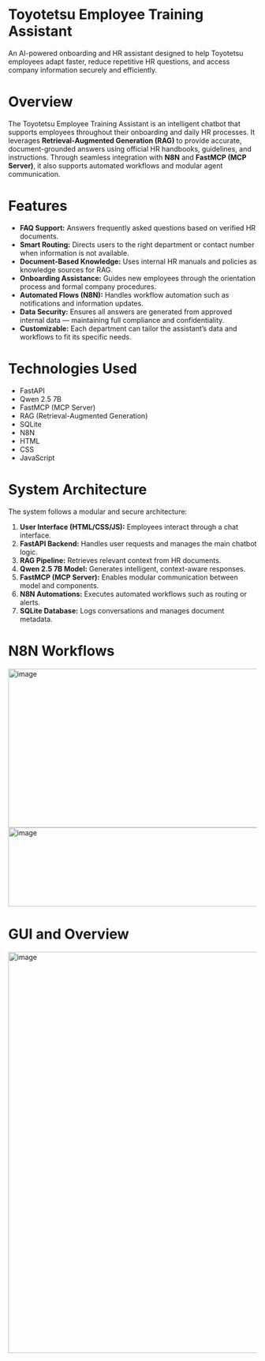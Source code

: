 <!DOCTYPE html>
<html lang="en">

<body>

  <h1>Toyotetsu Employee Training Assistant</h1>

  <p>
    An AI-powered onboarding and HR assistant designed to help Toyotetsu employees adapt faster, 
    reduce repetitive HR questions, and access company information securely and efficiently.
  </p>

  <h1>Overview</h1>

  <p>
    The Toyotetsu Employee Training Assistant is an intelligent chatbot that supports employees 
    throughout their onboarding and daily HR processes. It leverages 
    <strong>Retrieval-Augmented Generation (RAG)</strong> to provide accurate, document-grounded 
    answers using official HR handbooks, guidelines, and instructions. Through seamless integration 
    with <strong>N8N</strong> and <strong>FastMCP (MCP Server)</strong>, it also supports automated 
    workflows and modular agent communication.
  </p>

  <h1>Features</h1>

  <ul>
    <li><strong>FAQ Support:</strong> Answers frequently asked questions based on verified HR documents.</li>
    <li><strong>Smart Routing:</strong> Directs users to the right department or contact number when information is not available.</li>
    <li><strong>Document-Based Knowledge:</strong> Uses internal HR manuals and policies as knowledge sources for RAG.</li>
    <li><strong>Onboarding Assistance:</strong> Guides new employees through the orientation process and formal company procedures.</li>
    <li><strong>Automated Flows (N8N):</strong> Handles workflow automation such as notifications and information updates.</li>
    <li><strong>Data Security:</strong> Ensures all answers are generated from approved internal data — maintaining full compliance and confidentiality.</li>
    <li><strong>Customizable:</strong> Each department can tailor the assistant’s data and workflows to fit its specific needs.</li>
  </ul>

  <h1>Technologies Used</h1>

  <ul>
    <li>FastAPI</li>
    <li>Qwen 2.5 7B</li>
    <li>FastMCP (MCP Server)</li>
    <li>RAG (Retrieval-Augmented Generation)</li>
    <li>SQLite</li>
    <li>N8N</li>
    <li>HTML</li>
    <li>CSS</li>
    <li>JavaScript</li>
  </ul>

  <h1>System Architecture</h1>

  <p>The system follows a modular and secure architecture:</p>
  <ol class="numbered-list">
    <li><strong>User Interface (HTML/CSS/JS):</strong> Employees interact through a chat interface.</li>
    <li><strong>FastAPI Backend:</strong> Handles user requests and manages the main chatbot logic.</li>
    <li><strong>RAG Pipeline:</strong> Retrieves relevant context from HR documents.</li>
    <li><strong>Qwen 2.5 7B Model:</strong> Generates intelligent, context-aware responses.</li>
    <li><strong>FastMCP (MCP Server):</strong> Enables modular communication between model and components.</li>
    <li><strong>N8N Automations:</strong> Executes automated workflows such as routing or alerts.</li>
    <li><strong>SQLite Database:</strong> Logs conversations and manages document metadata.</li>
  </ol>

  <h1>N8N Workflows</h1>

  <img width="717" height="322" alt="image" src="https://github.com/user-attachments/assets/c07a7c49-ef53-4cf6-b305-d6ab03f50d09" />

  <img width="717" height="160" alt="image" src="https://github.com/user-attachments/assets/2085c4d3-72fb-4bab-bc1d-8ca584ba38cb" />

  <h1>GUI and Overview</h1>

  <img width="1247" height="813" alt="image" src="https://github.com/user-attachments/assets/c0ff43ae-34df-4633-bde8-2ef686efcd5d" />

</body>
</html>
